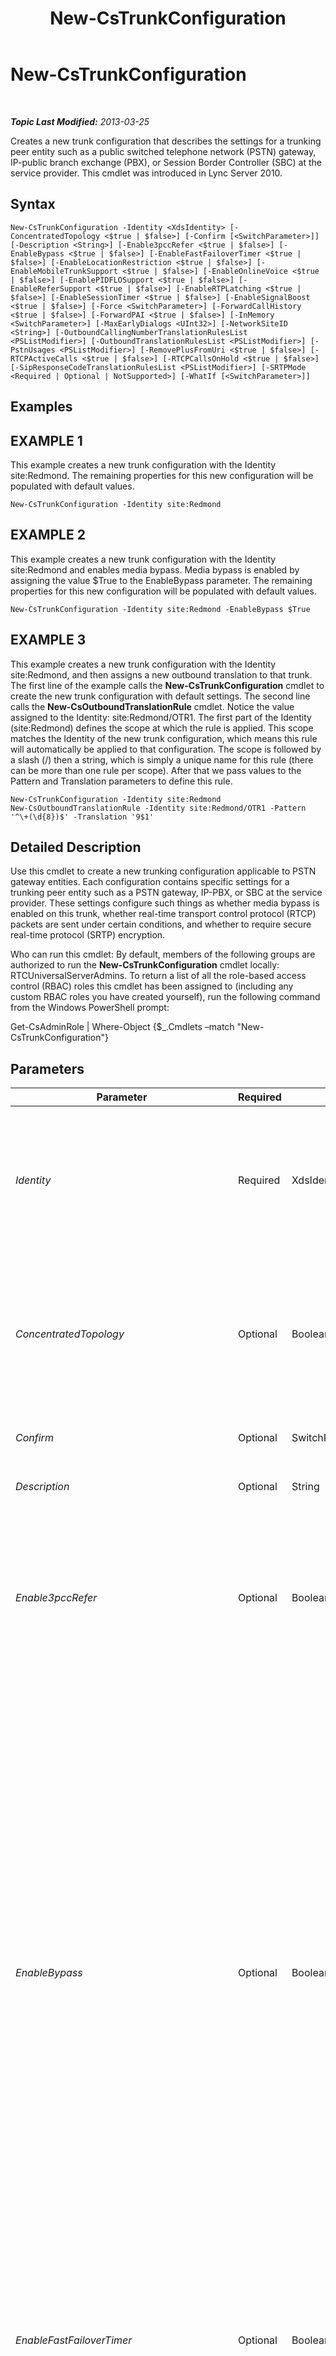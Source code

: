 ﻿---
title: New-CsTrunkConfiguration
TOCTitle: New-CsTrunkConfiguration
ms:assetid: f3958f86-3313-4929-9f9d-f796a2669aea
ms:mtpsurl: https://technet.microsoft.com/en-us/library/Gg413021(v=OCS.15)
ms:contentKeyID: 48185797
ms.date: 07/23/2014
mtps_version: v=OCS.15
---

<div data-xmlns="http://www.w3.org/1999/xhtml">

<div class="topic" data-xmlns="http://www.w3.org/1999/xhtml" data-msxsl="urn:schemas-microsoft-com:xslt" data-cs="http://msdn.microsoft.com/en-us/">

<div data-asp="http://msdn2.microsoft.com/asp">

# New-CsTrunkConfiguration

</div>

<div id="mainSection">

<div id="mainBody">

<span> </span>

_**Topic Last Modified:** 2013-03-25_

Creates a new trunk configuration that describes the settings for a trunking peer entity such as a public switched telephone network (PSTN) gateway, IP-public branch exchange (PBX), or Session Border Controller (SBC) at the service provider. This cmdlet was introduced in Lync Server 2010.

<div>

## Syntax

    New-CsTrunkConfiguration -Identity <XdsIdentity> [-ConcentratedTopology <$true | $false>] [-Confirm [<SwitchParameter>]] [-Description <String>] [-Enable3pccRefer <$true | $false>] [-EnableBypass <$true | $false>] [-EnableFastFailoverTimer <$true | $false>] [-EnableLocationRestriction <$true | $false>] [-EnableMobileTrunkSupport <$true | $false>] [-EnableOnlineVoice <$true | $false>] [-EnablePIDFLOSupport <$true | $false>] [-EnableReferSupport <$true | $false>] [-EnableRTPLatching <$true | $false>] [-EnableSessionTimer <$true | $false>] [-EnableSignalBoost <$true | $false>] [-Force <SwitchParameter>] [-ForwardCallHistory <$true | $false>] [-ForwardPAI <$true | $false>] [-InMemory <SwitchParameter>] [-MaxEarlyDialogs <UInt32>] [-NetworkSiteID <String>] [-OutboundCallingNumberTranslationRulesList <PSListModifier>] [-OutboundTranslationRulesList <PSListModifier>] [-PstnUsages <PSListModifier>] [-RemovePlusFromUri <$true | $false>] [-RTCPActiveCalls <$true | $false>] [-RTCPCallsOnHold <$true | $false>] [-SipResponseCodeTranslationRulesList <PSListModifier>] [-SRTPMode <Required | Optional | NotSupported>] [-WhatIf [<SwitchParameter>]]

</div>

<div>

## Examples

<div>

## EXAMPLE 1

This example creates a new trunk configuration with the Identity site:Redmond. The remaining properties for this new configuration will be populated with default values.

    New-CsTrunkConfiguration -Identity site:Redmond

</div>

<div>

## EXAMPLE 2

This example creates a new trunk configuration with the Identity site:Redmond and enables media bypass. Media bypass is enabled by assigning the value $True to the EnableBypass parameter. The remaining properties for this new configuration will be populated with default values.

    New-CsTrunkConfiguration -Identity site:Redmond -EnableBypass $True

</div>

<div>

## EXAMPLE 3

This example creates a new trunk configuration with the Identity site:Redmond, and then assigns a new outbound translation to that trunk. The first line of the example calls the **New-CsTrunkConfiguration** cmdlet to create the new trunk configuration with default settings. The second line calls the **New-CsOutboundTranslationRule** cmdlet. Notice the value assigned to the Identity: site:Redmond/OTR1. The first part of the Identity (site:Redmond) defines the scope at which the rule is applied. This scope matches the Identity of the new trunk configuration, which means this rule will automatically be applied to that configuration. The scope is followed by a slash (/) then a string, which is simply a unique name for this rule (there can be more than one rule per scope). After that we pass values to the Pattern and Translation parameters to define this rule.

    New-CsTrunkConfiguration -Identity site:Redmond
    New-CsOutboundTranslationRule -Identity site:Redmond/OTR1 -Pattern '^\+(\d{8})$' -Translation '9$1'

</div>

</div>

<div>

## Detailed Description

Use this cmdlet to create a new trunking configuration applicable to PSTN gateway entities. Each configuration contains specific settings for a trunking peer entity such as a PSTN gateway, IP-PBX, or SBC at the service provider. These settings configure such things as whether media bypass is enabled on this trunk, whether real-time transport control protocol (RTCP) packets are sent under certain conditions, and whether to require secure real-time protocol (SRTP) encryption.

Who can run this cmdlet: By default, members of the following groups are authorized to run the **New-CsTrunkConfiguration** cmdlet locally: RTCUniversalServerAdmins. To return a list of all the role-based access control (RBAC) roles this cmdlet has been assigned to (including any custom RBAC roles you have created yourself), run the following command from the Windows PowerShell prompt:

Get-CsAdminRole | Where-Object {$\_.Cmdlets –match "New-CsTrunkConfiguration"}

</div>

<div>

## Parameters


<table>
<colgroup>
<col style="width: 25%" />
<col style="width: 25%" />
<col style="width: 25%" />
<col style="width: 25%" />
</colgroup>
<thead>
<tr class="header">
<th>Parameter</th>
<th>Required</th>
<th>Type</th>
<th>Description</th>
</tr>
</thead>
<tbody>
<tr class="odd">
<td><p><em>Identity</em></p></td>
<td><p>Required</p></td>
<td><p>XdsIdentity</p></td>
<td><p>A unique identifier that includes the scope of the trunk configuration. Trunk configurations can be created at the Site scope, or at the Service scope for a PSTN Gateway service. (A global configuration exists by default and cannot be removed or re-created.) For example, site:Redmond (for site) or PstnGateway:Redmond.litwareinc.com (for service).</p></td>
</tr>
<tr class="even">
<td><p><em>ConcentratedTopology</em></p></td>
<td><p>Optional</p></td>
<td><p>Boolean</p></td>
<td><p>The value of this parameter determines whether there is a well-known media termination point. (An example of a well-known media termination point would be a PSTN gateway where the media termination has the same IP as the signaling termination.) Set this value to False if the trunk does not have a well-known media termination point.</p>
<p>Default: True</p></td>
</tr>
<tr class="odd">
<td><p><em>Confirm</em></p></td>
<td><p>Optional</p></td>
<td><p>SwitchParameter</p></td>
<td><p>Prompts you for confirmation before executing the command.</p></td>
</tr>
<tr class="even">
<td><p><em>Description</em></p></td>
<td><p>Optional</p></td>
<td><p>String</p></td>
<td><p>A string describing the purpose of the trunk configuration.</p></td>
</tr>
<tr class="odd">
<td><p><em>Enable3pccRefer</em></p></td>
<td><p>Optional</p></td>
<td><p>Boolean</p></td>
<td><p>Indicates whether the 3pcc protocol can be used to allow transferred calls to bypass the hosted site. 3pcc is also known as &quot;third party control,&quot; and occurs when a third-party is used to connect a pair of callers (for example, an operator placing a call from person A to person B). The REFER method is a standard SIP method which indicates that the recipient should contact a third-party by using information supplied by the sender. The default value is False ($False).</p></td>
</tr>
<tr class="even">
<td><p><em>EnableBypass</em></p></td>
<td><p>Optional</p></td>
<td><p>Boolean</p></td>
<td><p>The value of this parameter determines whether media bypass is enabled for this trunk. Set this value to True to enable bypass. Note that in order for the media bypass to work successfully, certain capabilities must be supported by PSTN gateways, SBCs, and PBXs, including:</p>
<p>- The ability to receive forked responses to an Invite.</p>
<p>- Lync Server clients and the media termination point must be able to communicate directly without going through a Mediation Server.</p>
<p>- The gateway subnet must be defined as being at the same site as the client’s subnet or, if at a different site, the sites must not be separated by WAN links with constrained bandwidth.</p>
<p>Media bypass can be enabled only under the following circumstances:</p>
<p>- The ConcentratedTopology parameter is set to True</p>
<p>- The EnableReferSupport parameter is set to False and RTCPActiveCalls and RTCPCallsOnHold are set to False, or EnableReferSupport is set to True</p>
<p>Note that if EnableBypass is True and EnableReferSupport is False, bypass calls that are subsequently transferred will become non-bypass.</p>
<p>For media bypass to work for a particular trunk, it needs to be enabled globally as well as for the trunk in question. Use the <strong>New-CsNetworkMediaBypassConfiguration</strong> cmdlet to enable media bypass globally.</p>
<p>Default: False</p></td>
</tr>
<tr class="odd">
<td><p><em>EnableFastFailoverTimer</em></p></td>
<td><p>Optional</p></td>
<td><p>Boolean</p></td>
<td><p>When set to True, outbound calls that are not answered by the gateway within 10 seconds will be routed to the next available trunk; if there are no additional trunks then the call will automatically be dropped. In an organization with slow networks and gateway responses, that could potentially result in calls being dropped unnecessarily.</p>
<p>The default value is True.</p></td>
</tr>
<tr class="even">
<td><p><em>EnableLocationRestriction</em></p></td>
<td><p>Optional</p></td>
<td><p>Boolean</p></td>
<td><p>When set to True, location-based voice routing will be enabled for calls passing through the SIP trunks managed by the specified collection of SIP trunk configuration settings. With location-based voice routing, the locations of both the user making the call and the user receiving the call are taken into account when calls are routed. If this property is set to True (the default value is False) then you should also set the NetworkSiteId property.</p>
<p>This parameter was introduced in the February, 2013 version of Lync Server 2013.</p></td>
</tr>
<tr class="odd">
<td><p><em>EnableMobileTrunkSupport</em></p></td>
<td><p>Optional</p></td>
<td><p>Boolean</p></td>
<td><p>Defines whether the service provider is a mobile carrier.</p>
<p>Default: False</p></td>
</tr>
<tr class="even">
<td><p><em>EnableOnlineVoice</em></p></td>
<td><p>Optional</p></td>
<td><p>Boolean</p></td>
<td><p>Indicates whether the SIP trunks support online voice. With online voice, users have an on-premises Lync Server account but have their voicemail hosted by Office 365. The default value is False ($False).</p></td>
</tr>
<tr class="odd">
<td><p><em>EnablePIDFLOSupport</em></p></td>
<td><p>Optional</p></td>
<td><p>Boolean</p></td>
<td><p>Defines whether to route emergency calls with Presence Information Data Format Location Object (PIDF-LO) through the defined gateway. Set this parameter to True if emergency calls are to be routed to a certified emergency services provider. (The location will be transmitted with the call.)</p>
<p>Default: False</p></td>
</tr>
<tr class="even">
<td><p><em>EnableReferSupport</em></p></td>
<td><p>Optional</p></td>
<td><p>Boolean</p></td>
<td><p>Defines whether this trunk supports receiving Refer requests from the Mediation Server.</p>
<p>Media bypass can be enabled only under the following circumstances:</p>
<p>- The ConcentratedTopology parameter is set to True</p>
<p>- The EnableReferSupport parameter is set to False and RTCPActiveCalls and RTCPCallsOnHold are set to False, or EnableReferSupport is set to True</p>
<p>Note that if EnableBypass is True and EnableReferSupport is False, bypass calls that are subsequently transferred will become non-bypass.</p>
<p>Default: True</p></td>
</tr>
<tr class="odd">
<td><p><em>EnableRTPLatching</em></p></td>
<td><p>Optional</p></td>
<td><p>Boolean</p></td>
<td><p>Indicates whether or not the SIP trunks support RTP latching. RTP latching is a technology that enables RTP/RTCP connectivity through a NAT (network address translator) device or firewall. The default value is False ($False).</p></td>
</tr>
<tr class="even">
<td><p><em>EnableSessionTimer</em></p></td>
<td><p>Optional</p></td>
<td><p>Boolean</p></td>
<td><p>Specifies whether the session timer is enabled. Session timers are used to determine whether a particular session is still active.</p>
<p>Note that even if this parameter is set to False, session timers can be applicable if the remote connection has session timer enabled. In such a case, the Mediation Server will reply to session timer probes from the remote entity.</p>
<p>Default: False</p></td>
</tr>
<tr class="odd">
<td><p><em>EnableSignalBoost</em></p></td>
<td><p>Optional</p></td>
<td><p>Boolean</p></td>
<td><p>When this parameter is set to True the PSTN gateway, IP-PBX, or SBC at the service provider will boost the audio volume in voice streams that are sent to the Mediation Server or Lync Server clients. If this value is set to False, audio will be boosted either at the Mediation Server (for non-bypass calls) or in Lync Server clients (for bypass calls).</p>
<p>Default: False</p></td>
</tr>
<tr class="even">
<td><p><em>Force</em></p></td>
<td><p>Optional</p></td>
<td><p>SwitchParameter</p></td>
<td><p>Suppresses any confirmation prompts that would otherwise be displayed before making changes.</p></td>
</tr>
<tr class="odd">
<td><p><em>ForwardCallHistory</em></p></td>
<td><p>Optional</p></td>
<td><p>Boolean</p></td>
<td><p>Indicates whether call history information will be forwarded through the trunk. The default value is False ($False).</p></td>
</tr>
<tr class="even">
<td><p><em>ForwardPAI</em></p></td>
<td><p>Optional</p></td>
<td><p>Boolean</p></td>
<td><p>Indicates whether the P-Asserted-Identity (PAI) header will be forwarded along with the call. The PAI header provides a way to verify the identity of the caller. The default value is False ($False).</p></td>
</tr>
<tr class="odd">
<td><p><em>InMemory</em></p></td>
<td><p>Optional</p></td>
<td><p>SwitchParameter</p></td>
<td><p>Creates an object reference without actually committing the object as a permanent change. If you assign the output of this cmdlet called with this parameter to a variable, you can make changes to the properties of the object reference and then commit those changes by calling this cmdlet’s matching Set- cmdlet.</p></td>
</tr>
<tr class="even">
<td><p><em>MaxEarlyDialogs</em></p></td>
<td><p>Optional</p></td>
<td><p>UInt32</p></td>
<td><p>The maximum number of forked responses a PSTN gateway, IP-PBX, or SBC at the service provider can receive to an Invite that it sent to the Mediation Server.</p>
<p>Default: 20</p></td>
</tr>
<tr class="odd">
<td><p><em>NetworkSiteID</em></p></td>
<td><p>Optional</p></td>
<td><p>String</p></td>
<td><p>Site ID of the network site associated with the new collection of trunk configuration settings. If the EnableLocationRestriction property is set to True then location-based voice routing through this trunk will be managed by using the settings configured for the specified site. Network site IDs can be retrieved by using this command:</p>
<p>Get-CsNetworkSite | Select NetworkSiteID</p>
<p>This parameter was introduced in the February, 2013 release of Lync Server 2013.</p></td>
</tr>
<tr class="even">
<td><p><em>OutboundCallingNumberTranslationRulesList</em></p></td>
<td><p>Optional</p></td>
<td><p>PSListModifier</p></td>
<td><p>Collection of outbound calling number translation rules assigned to the trunk. You can retrieve information about the available rules by running this command:</p>
<p>Get-CsOutboundCallingNumberTranslationRule</p></td>
</tr>
<tr class="odd">
<td><p><em>OutboundTranslationRulesList</em></p></td>
<td><p>Optional</p></td>
<td><p>PSListModifier</p></td>
<td><p>A collection of phone number translation rules that apply to calls handled by Outbound Routing (calls routed to PBX or PSTN destinations).</p>
<p>While this list and these rules can be created directly with this cmdlet, it is recommended that you create the outbound translation rules with the <strong>New-CsOutboundTranslationRule</strong> cmdlet, which will create the rule and assign it to the trunk configuration with the matching scope.</p></td>
</tr>
<tr class="even">
<td><p><em>PstnUsages</em></p></td>
<td><p>Optional</p></td>
<td><p>PSListModifier</p></td>
<td><p>Collection of PSTN usages assigned to the trunk. You can retrieve information about the available usages by running this command:</p>
<p>Get-CsPstnUsage</p></td>
</tr>
<tr class="odd">
<td><p><em>RemovePlusFromUri</em></p></td>
<td><p>Optional</p></td>
<td><p>Boolean</p></td>
<td><p>Setting this parameter to True will cause the Mediation Server to remove leading plus signs (+) from Uniform Resource Identifiers (URIs) before sending them on to the service provider.</p>
<p>Default: False</p></td>
</tr>
<tr class="even">
<td><p><em>RTCPActiveCalls</em></p></td>
<td><p>Optional</p></td>
<td><p>Boolean</p></td>
<td><p>This parameter determines whether RTCP packets are sent from the PSTN gateway, IP-PBX, or SBC at the service provider for active calls. An active call in this context is a call where media is allowed to flow in at least one direction. If RTCPActiveCalls is set to True, the Mediation Server or Lync Server client can terminate a call if it does not receive RTCP packets for a period exceeding 30 seconds.</p>
<p>Note that disabling the checks for received RTCP media for active calls in Lync Server elements removes an important safeguard for detecting a dropped peer and should be done only if necessary.</p>
<p>Default: True</p></td>
</tr>
<tr class="odd">
<td><p><em>RTCPCallsOnHold</em></p></td>
<td><p>Optional</p></td>
<td><p>Boolean</p></td>
<td><p>This parameter determines whether RTCP packets continue to be sent across the trunk for calls that have been placed on hold and no media packets are expected to flow in either direction. If Music on Hold is enabled at either the Lync Server client or the trunk, the call will be considered to be active and this property will be ignored. In these circumstances use the RTCPActiveCalls parameter.</p>
<p>Note that disabling the checks for received RTCP media for active calls in Lync Server elements removes an important safeguard for detecting a dropped peer and should be done only if necessary.</p>
<p>Default: True</p></td>
</tr>
<tr class="even">
<td><p><em>SipResponseCodeTranslationRulesList</em></p></td>
<td><p>Optional</p></td>
<td><p>PSListModifier</p></td>
<td><p>A list of SIP response code translation rules that apply to response codes received from a PSTN gateway, IP-PBX, or SBC at the service provider. These rules allow the administrator to map SIP response codes with values between 400 and 699 received over a trunk to new values more consistent with Lync Server.</p>
<p>You can create this list and corresponding rules directly with this cmdlet. However, it is recommended that you create the SIP response code translation rules by calling the <strong>New-CsSipResponseCodeTranslationRule</strong> cmdlet. That cmdlet will create the rule and assign it to the trunk configuration with the matching scope.</p></td>
</tr>
<tr class="odd">
<td><p><em>SRTPMode</em></p></td>
<td><p>Optional</p></td>
<td><p>SRTPMode</p></td>
<td><p>The value of this parameter determines the level of support for SRTP to protect media traffic between the Mediation Server and the PSTN Gateway, IP-PBX, or SBC at the service provider. For media bypass cases, this value must be compatible with the EncryptionLevel setting in the media configuration. Media configuration is set by using the <strong>New-CsMediaConfiguration</strong> cmdlet and the <strong>Set-CsMediaConfiguration</strong> cmdlet.</p>
<p>Valid values:</p>
<p>- Required: SRTP encryption must be used.</p>
<p>- Optional: SRTP will be used if the gateway supports it.</p>
<p>- NotSupported: SRTP encryption is not supported and therefore will not be used.</p>
<p>Note: SRTPMode is used only if the gateway is configured to use Transport Layer Security (TLS). If the gateway is configured with Transmission Control Protocol (TCP) as the transport, SRTPMode is internally set to NotSupported.</p>
<p>Default: Required</p></td>
</tr>
<tr class="even">
<td><p><em>WhatIf</em></p></td>
<td><p>Optional</p></td>
<td><p>System.Management.Automation.SwitchParameter</p></td>
<td><p>Describes what would happen if you executed the command without actually executing the command.</p></td>
</tr>
</tbody>
</table>


</div>

<div>

## Input Types

None.

</div>

<div>

## Return Types

Creates an object of type Microsoft.Rtc.Management.WritableConfig.Settings.TrunkConfiguration.TrunkConfiguration.

</div>

<div>

## See Also


[Remove-CsTrunkConfiguration](remove-cstrunkconfiguration.md)  
[Set-CsTrunkConfiguration](set-cstrunkconfiguration.md)  
[Get-CsTrunkConfiguration](get-cstrunkconfiguration.md)  
[Test-CsTrunkConfiguration](test-cstrunkconfiguration.md)  
[New-CsOutboundTranslationRule](new-csoutboundtranslationrule.md)  
  

</div>

</div>

<span> </span>

</div>

</div>

</div>

